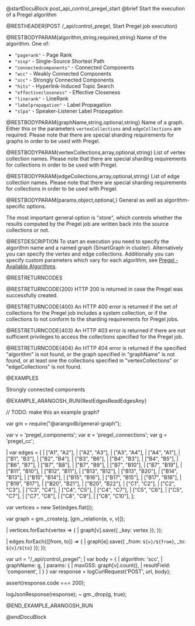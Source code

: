 @startDocuBlock post_api_control_pregel_start
@brief Start the execution of a Pregel algorithm

@RESTHEADER{POST /_api/control_pregel, Start Pregel job execution}

@RESTBODYPARAM{algorithm,string,required,string}
Name of the algorithm. One of:
- `"pagerank"` - Page Rank
- `"sssp"` - Single-Source Shortest Path
- `"connectedcomponents"` - Connected Components
- `"wcc"` - Weakly Connected Components
- `"scc"` - Strongly Connected Components
- `"hits"` - Hyperlink-Induced Topic Search
- `"effectivecloseness"` - Effective Closeness
- `"linerank"` - LineRank
- `"labelpropagation"` - Label Propagation
- `"slpa"` - Speaker-Listener Label Propagation

@RESTBODYPARAM{graphName,string,optional,string}
Name of a graph. Either this or the parameters `vertexCollections` and
`edgeCollections` are required.
Please note that there are special sharding requirements for graphs in order
to be used with Pregel.

@RESTBODYPARAM{vertexCollections,array,optional,string}
List of vertex collection names.
Please note that there are special sharding requirements for collections in order
to be used with Pregel.

@RESTBODYPARAM{edgeCollections,array,optional,string}
List of edge collection names.
Please note that there are special sharding requirements for collections in order
to be used with Pregel.

@RESTBODYPARAM{params,object,optional,}
General as well as algorithm-specific options.

The most important general option is "store", which controls whether the results
computed by the Pregel job are written back into the source collections or not.

@RESTDESCRIPTION
To start an execution you need to specify the algorithm name and a named graph
(SmartGraph in cluster). Alternatively you can specify the vertex and edge
collections. Additionally you can specify custom parameters which vary for each
algorithm, see [Pregel - Available Algorithms](https://www.arangodb.com/docs/stable/graphs-pregel.html#available-algorithms).

@RESTRETURNCODES

@RESTRETURNCODE{200}
HTTP 200 is returned in case the Pregel was successfully created.

@RESTRETURNCODE{400}
An HTTP 400 error is returned if the set of collections for the Pregel job includes
a system collection, or if the collections to not conform to the sharding requirements
for Pregel jobs.

@RESTRETURNCODE{403}
An HTTP 403 error is returned if there are not sufficient privileges to access
the collections specified for the Pregel job.


@RESTRETURNCODE{404}
An HTTP 404 error is returned if the specified "algorithm" is not found, or the
graph specified in "graphName" is not found, or at least one the collections 
specified in "vertexCollections" or "edgeCollections" is not found.

@EXAMPLES

Strongly connected components

@EXAMPLE_ARANGOSH_RUN{RestEdgesReadEdgesAny}

  // TODO: make this an example graph?

  var gm = require("@arangodb/general-graph");

  var v = 'pregel_components';
  var e = 'pregel_connections';
  var g = 'pregel_cc';

| var edges = [
|   ["A1", "A2"],
|   ["A2", "A3"],
|   ["A3", "A4"],
|   ["A4", "A1"],
|   ["B1", "B3"],
|   ["B2", "B4"],
|   ["B3", "B6"],
|   ["B4", "B3"],
|   ["B4", "B5"],
|   ["B6", "B7"],
|   ["B7", "B8"],
|   ["B7", "B9"],
|   ["B7", "B10"],
|   ["B7", "B19"],
|   ["B11", "B10"],
|   ["B12", "B11"],
|   ["B13", "B12"],
|   ["B13", "B20"],
|   ["B14", "B13"],
|   ["B15", "B14"],
|   ["B15", "B16"],
|   ["B17", "B15"],
|   ["B17", "B18"],
|   ["B19", "B17"],
|   ["B20", "B21"],
|   ["B20", "B22"],
|   ["C1", "C2"],
|   ["C2", "C3"],
|   ["C3", "C4"],
|   ["C4", "C5"],
|   ["C4", "C7"],
|   ["C5", "C6"],
|   ["C5", "C7"],
|   ["C7", "C8"],
|   ["C8", "C9"],
|   ["C8", "C10"],
  ];

  var vertices = new Set(edges.flat());

  var graph = gm._create(g, [gm._relation(e, v, v)]);

| vertices.forEach(vertex => {
|   graph[v].save({ _key: vertex });
  });

| edges.forEach(([from, to]) => {
|   graph[e].save({ _from: `${v}/${from}`, _to: `${v}/${to}` });
  });

  var url = "/_api/control_pregel";
| var body = {
|   algorithm: 'scc',
|   graphName: g,
|   params: {
|     maxGSS: graph[v].count(),
|     resultField: 'component',
|   }
  }
  var response = logCurlRequest('POST', url, body);

  assert(response.code === 200);

  logJsonResponse(response);
~ gm._drop(g, true);

@END_EXAMPLE_ARANGOSH_RUN

@endDocuBlock

